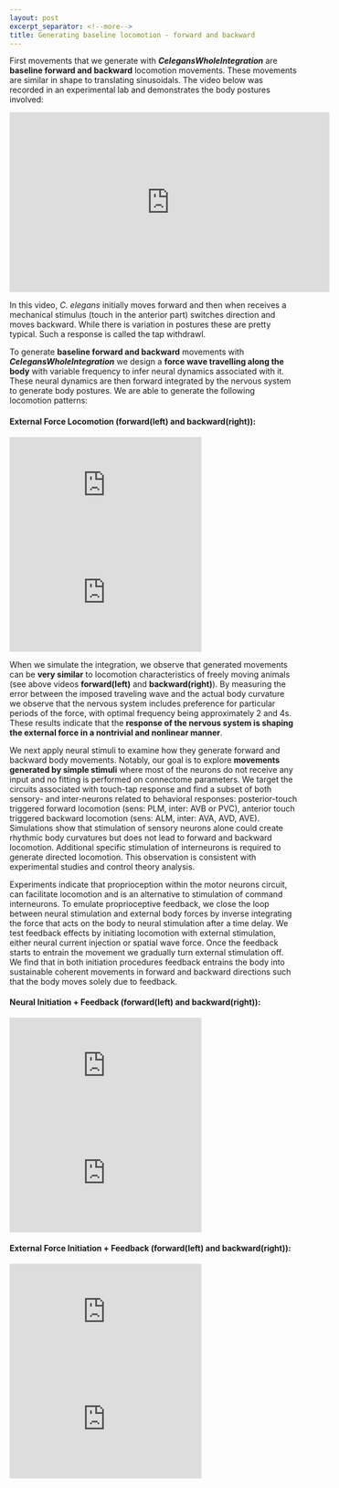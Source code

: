 ```yaml
---
layout: post
excerpt_separator: <!--more-->
title: Generating baseline locomotion - forward and backward
---
```


<!--more-->

First movements that we generate with **_CelegansWholeIntegration_** are **baseline forward and backward** locomotion movements. These movements are similar in shape to translating sinusoidals. The video below was recorded in an experimental lab and demonstrates the body postures involved:  

<iframe width="560" height="315" src="https://www.youtube.com/embed/olrkWpCqVCE" frameborder="0" allow="accelerometer; autoplay; encrypted-media; gyroscope; picture-in-picture" allowfullscreen></iframe>

In this video, _C. elegans_ initially moves forward and then when receives a mechanical stimulus (touch in the anterior part) switches direction and moves backward. While there is variation in postures these are pretty typical. Such a response is called the tap withdrawl.   

To generate **baseline forward and backward** movements with **_CelegansWholeIntegration_** we design a **force wave travelling along the body** with variable frequency to infer neural dynamics associated with it. <!--more--> These neural dynamics are then forward integrated by the nervous system to generate body postures. We are able to generate the following locomotion patterns: 

#### External Force Locomotion (forward(left) and backward(right)):  

<iframe width="336" height="188" src="https://www.youtube.com/embed/UPrO7GtezbM" frameborder="0" allow="accelerometer; autoplay; encrypted-media; gyroscope; picture-in-picture" allowfullscreen></iframe>   <iframe width="336" height="188" src="https://www.youtube.com/embed/cilgztffR7w" frameborder="0" allow="accelerometer; autoplay; encrypted-media; gyroscope; picture-in-picture" allowfullscreen></iframe>  
  
When we simulate the integration, we observe that generated movements can be **very similar** to locomotion characteristics of freely moving animals (see above videos **forward(left)** and **backward(right)**). By measuring the error between the imposed traveling wave and the actual body curvature we observe that the nervous system includes preference for particular periods of the force, with optimal frequency being approximately 2 and 4s. These results indicate that the **response of the nervous system is shaping the external force in a nontrivial and nonlinear manner**. 

We next apply neural stimuli to examine how they generate forward and backward body movements. Notably, our goal is to explore **movements generated by simple stimuli** where most of the neurons do not receive any input and no fitting is performed on connectome parameters. We target the circuits associated with touch-tap response and find a subset of both sensory- and inter-neurons related to behavioral responses: posterior-touch triggered forward locomotion (sens: PLM, inter: AVB or PVC), anterior touch triggered backward locomotion (sens: ALM, inter: AVA, AVD, AVE). Simulations show that stimulation of sensory neurons alone could create rhythmic body curvatures but does not lead to forward and backward locomotion. Additional specific stimulation of interneurons is required to generate directed locomotion. This observation is consistent with experimental studies and control theory analysis.

Experiments indicate that proprioception within the motor neurons circuit, can facilitate locomotion and is an alternative to stimulation of command interneurons. To emulate proprioceptive feedback, we close the loop between neural stimulation and external body forces by inverse integrating the force that acts on the body to neural stimulation after a time delay. We test feedback effects by initiating locomotion with external stimulation, either neural current injection or spatial wave force. Once the feedback starts to entrain the movement we gradually turn external stimulation off. We find that in both initiation procedures feedback entrains the body into sustainable coherent movements in forward and backward directions such that the body moves solely due to feedback.

#### Neural Initiation + Feedback (forward(left) and backward(right)):  

<iframe width="336" height="188" src="https://www.youtube.com/embed/NpJIGTLWYME" frameborder="0" allow="accelerometer; autoplay; encrypted-media; gyroscope; picture-in-picture" allowfullscreen></iframe>   <iframe width="336" height="188" src="https://www.youtube.com/embed/1-gq5P4zugQ" frameborder="0" allow="accelerometer; autoplay; encrypted-media; gyroscope; picture-in-picture" allowfullscreen></iframe>  

#### External Force Initiation + Feedback (forward(left) and backward(right)):  

<iframe width="336" height="188" src="https://www.youtube.com/embed/S7RZdL-byV0" frameborder="0" allow="accelerometer; autoplay; encrypted-media; gyroscope; picture-in-picture" allowfullscreen></iframe>   <iframe width="336" height="188" src="https://www.youtube.com/embed/XaUzP8w0oQY" frameborder="0" allow="accelerometer; autoplay; encrypted-media; gyroscope; picture-in-picture" allowfullscreen></iframe>

